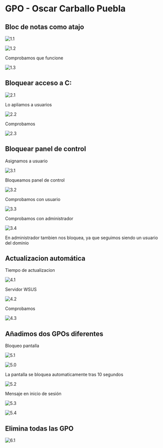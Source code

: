 # GPO - Oscar Carballo Puebla

## Bloc de notas como atajo

![1.1](./img/1.1.png)

![1.2](./img/1.2.png)

Comprobamos que funcione 

![1.3](./img/1.3.png)

## Bloquear acceso a C:

![2.1](./img/2.1.png)

Lo apliamos a usuarios

![2.2](./img/2.2.png)

Comprobamos 

![2.3](./img/2.3.png)

## Bloquear panel de control

Asignamos a usuario

![3.1](./img/3.1.png)

Bloqueamos panel de control

![3.2](./img/3.2.png)

Comprobamos con usuario

![3.3](./img/3.3.png)

Comprobamos con administrador

![3.4](./img/3.4.png)

En administrador tambien nos bloquea, ya que seguimos siendo un usuario del dominio

## Actualizacion automática

Tiempo de actualizacion

![4.1](./img/4.1.png)

Servidor WSUS

![4.2](./img/4.2.png)

Comprobamos

![4.3](./img/4.3.png)

## Añadimos dos GPOs diferentes

Bloqueo pantalla

![5.1](./img/5.1.png)

![5.0](./img/5.0.png)

La pantalla se bloquea automaticamente tras 10 segundos

![5.2](./img/5.2.png)

Mensaje en inicio de sesión

![5.3](./img/5.3.png)

![5.4](./img/5.4.png)

## Elimina todas las GPO

![6.1](./img/6.1.png)